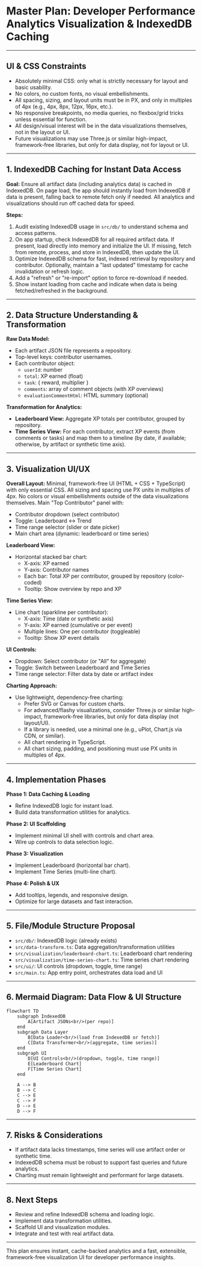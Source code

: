 # Master Plan: Developer Performance Analytics Visualization & IndexedDB Caching

---

## UI & CSS Constraints

- Absolutely minimal CSS: only what is strictly necessary for layout and basic usability.
- No colors, no custom fonts, no visual embellishments.
- All spacing, sizing, and layout units must be in PX, and only in multiples of 4px (e.g., 4px, 8px, 12px, 16px, etc.).
- No responsive breakpoints, no media queries, no flexbox/grid tricks unless essential for function.
- All design/visual interest will be in the data visualizations themselves, not in the layout or UI.
- Future visualizations may use Three.js or similar high-impact, framework-free libraries, but only for data display, not for layout or UI.

---

## 1. IndexedDB Caching for Instant Data Access

**Goal:**
Ensure all artifact data (including analytics data) is cached in IndexedDB. On page load, the app should instantly load from IndexedDB if data is present, falling back to remote fetch only if needed. All analytics and visualizations should run off cached data for speed.

**Steps:**
1. Audit existing IndexedDB usage in `src/db/` to understand schema and access patterns.
2. On app startup, check IndexedDB for all required artifact data. If present, load directly into memory and initialize the UI. If missing, fetch from remote, process, and store in IndexedDB, then update the UI.
3. Optimize IndexedDB schema for fast, indexed retrieval by repository and contributor. Optionally, maintain a "last updated" timestamp for cache invalidation or refresh logic.
4. Add a "refresh" or "re-import" option to force re-download if needed.
5. Show instant loading from cache and indicate when data is being fetched/refreshed in the background.

---

## 2. Data Structure Understanding & Transformation

**Raw Data Model:**
- Each artifact JSON file represents a repository.
- Top-level keys: contributor usernames.
- Each contributor object:
  - `userId`: number
  - `total`: XP earned (float)
  - `task`: { reward, multiplier }
  - `comments`: array of comment objects (with XP overviews)
  - `evaluationCommentHtml`: HTML summary (optional)

**Transformation for Analytics:**
- **Leaderboard View:** Aggregate XP totals per contributor, grouped by repository.
- **Time Series View:** For each contributor, extract XP events (from comments or tasks) and map them to a timeline (by date, if available; otherwise, by artifact or synthetic time axis).

---

## 3. Visualization UI/UX

**Overall Layout:**
Minimal, framework-free UI (HTML + CSS + TypeScript) with only essential CSS. All sizing and spacing use PX units in multiples of 4px. No colors or visual embellishments outside of the data visualizations themselves.
Main "Top Contributor" panel with:
- Contributor dropdown (select contributor)
- Toggle: Leaderboard ↔ Trend
- Time range selector (slider or date picker)
- Main chart area (dynamic: leaderboard or time series)

**Leaderboard View:**
- Horizontal stacked bar chart:
  - X-axis: XP earned
  - Y-axis: Contributor names
  - Each bar: Total XP per contributor, grouped by repository (color-coded)
  - Tooltip: Show overview by repo and XP

**Time Series View:**
- Line chart (sparkline per contributor):
  - X-axis: Time (date or synthetic axis)
  - Y-axis: XP earned (cumulative or per event)
  - Multiple lines: One per contributor (toggleable)
  - Tooltip: Show XP event details

**UI Controls:**
- Dropdown: Select contributor (or "All" for aggregate)
- Toggle: Switch between Leaderboard and Time Series
- Time range selector: Filter data by date or artifact index

**Charting Approach:**
- Use lightweight, dependency-free charting:
  - Prefer SVG or Canvas for custom charts.
  - For advanced/flashy visualizations, consider Three.js or similar high-impact, framework-free libraries, but only for data display (not layout/UI).
  - If a library is needed, use a minimal one (e.g., uPlot, Chart.js via CDN, or similar).
  - All chart rendering in TypeScript.
  - All chart sizing, padding, and positioning must use PX units in multiples of 4px.

---

## 4. Implementation Phases

**Phase 1: Data Caching & Loading**
- Refine IndexedDB logic for instant load.
- Build data transformation utilities for analytics.

**Phase 2: UI Scaffolding**
- Implement minimal UI shell with controls and chart area.
- Wire up controls to data selection logic.

**Phase 3: Visualization**
- Implement Leaderboard (horizontal bar chart).
- Implement Time Series (multi-line chart).

**Phase 4: Polish & UX**
- Add tooltips, legends, and responsive design.
- Optimize for large datasets and fast interaction.

---

## 5. File/Module Structure Proposal

- `src/db/`: IndexedDB logic (already exists)
- `src/data-transform.ts`: Data aggregation/transformation utilities
- `src/visualization/leaderboard-chart.ts`: Leaderboard chart rendering
- `src/visualization/time-series-chart.ts`: Time series chart rendering
- `src/ui/`: UI controls (dropdown, toggle, time range)
- `src/main.ts`: App entry point, orchestrates data load and UI

---

## 6. Mermaid Diagram: Data Flow & UI Structure

```mermaid
flowchart TD
    subgraph IndexedDB
        A[Artifact JSONs<br/>(per repo)]
    end
    subgraph Data Layer
        B[Data Loader<br/>(load from IndexedDB or fetch)]
        C[Data Transformer<br/>(aggregate, time series)]
    end
    subgraph UI
        D[UI Controls<br/>(dropdown, toggle, time range)]
        E[Leaderboard Chart]
        F[Time Series Chart]
    end

    A --> B
    B --> C
    C --> E
    C --> F
    D --> E
    D --> F
```

---

## 7. Risks & Considerations

- If artifact data lacks timestamps, time series will use artifact order or synthetic time.
- IndexedDB schema must be robust to support fast queries and future analytics.
- Charting must remain lightweight and performant for large datasets.

---

## 8. Next Steps

- Review and refine IndexedDB schema and loading logic.
- Implement data transformation utilities.
- Scaffold UI and visualization modules.
- Integrate and test with real artifact data.

---

This plan ensures instant, cache-backed analytics and a fast, extensible, framework-free visualization UI for developer performance insights.
